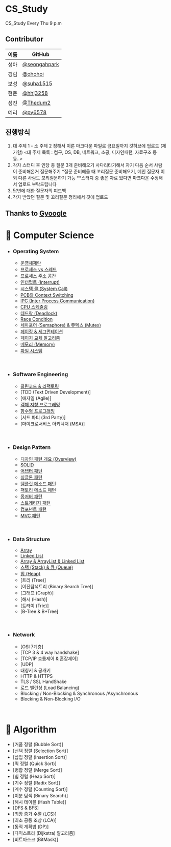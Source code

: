 # CS_Study
CS_Study Every Thu 9 p.m

## Contributor
|이름|GitHub|
|---|---|
|성아|[@seongahpark](https://github.com/seongahpark)|
|경림|[@ohohoi](https://github.com/ohohoi)|
|보성|[@suha1515](https://github.com/suha1515)|
|현준|[@hhj3258](https://github.com/hhj3258)|
|성진|[@Thedum2](https://github.com/Thedum2)|
|예리|[@py6578](https://github.com/py6578)|

## 진행방식
1) 대 주제 1 - 소 주제 2 정해서 이론 마크다운 파일로 금요일까지 깃허브에 업로드 (제가함)
<대 주제 목록 : 컴구, OS, DB, 네트워크, 소공, 디자인패턴, 자료구조 등등..>
2) 각자 스터디 후 인당 총 질문 3개 준비해오기
사다리타기해서 자기 다음 순서 사람이 준비해온거 질문해주기
*질문 준비해올 때 꼬리질문 준비해오기, 메인 질문자 이외 다른 사람도 꼬리질문하기 가능
**스터디 중 좋은 자료 있다면 마크다운 수정해서 업로드 부탁드립니다
3) 답변에 대한 질문자의 피드백
4) 각자 받았던 질문 및 꼬리질문 정리해서 깃에 업로드

Thanks to 
[Gyoogle](https://gyoogle.dev/blog/)
---
# 📌 Computer Science
- ### Operating System

  - [운영체제란](https://github.com/seongahpark/CS_Study/blob/ef77f2eb80d326f18b12625e18e9e3a01d54df83/Week03_Operating%20System/Week3%20-%20Operating%20System%20(1).md)
  - [프로세스 vs 스레드](https://github.com/seongahpark/CS_Study/blob/ef77f2eb80d326f18b12625e18e9e3a01d54df83/Week03_Operating%20System/Week3%20-%20Operating%20System%20(1).md)
  - [프로세스 주소 공간](https://github.com/seongahpark/CS_Study/blob/ef77f2eb80d326f18b12625e18e9e3a01d54df83/Week03_Operating%20System/Week3%20-%20Operating%20System%20(1).md)
  - [인터럽트 (Interrupt)](https://github.com/seongahpark/CS_Study/blob/ef77f2eb80d326f18b12625e18e9e3a01d54df83/Week03_Operating%20System/Week3%20-%20Operating%20System%20(1).md)
  - [시스템 콜 (System Call)](https://github.com/seongahpark/CS_Study/blob/ef77f2eb80d326f18b12625e18e9e3a01d54df83/Week03_Operating%20System/Week3%20-%20Operating%20System%20(1).md)
  - [PCB와 Context Switching](https://github.com/seongahpark/CS_Study/blob/ef77f2eb80d326f18b12625e18e9e3a01d54df83/Week04_Operating%20System/Week%204%20-%20Operating%20System.md)
  - [IPC (Inter Process Communication)](https://github.com/seongahpark/CS_Study/blob/ef77f2eb80d326f18b12625e18e9e3a01d54df83/Week04_Operating%20System/Week%204%20-%20Operating%20System.md)
  - [CPU 스케줄링](https://github.com/seongahpark/CS_Study/blob/ef77f2eb80d326f18b12625e18e9e3a01d54df83/Week04_Operating%20System/Week%204%20-%20Operating%20System.md)
  - [데드락 (Deadlock)](https://github.com/seongahpark/CS_Study/blob/ef77f2eb80d326f18b12625e18e9e3a01d54df83/Week05_Operating%20System/Week%205%20-%20Operating%20System.md)
  - [Race Condition](https://github.com/seongahpark/CS_Study/blob/ef77f2eb80d326f18b12625e18e9e3a01d54df83/Week05_Operating%20System/Week%205%20-%20Operating%20System.md)
  - [세마포어 (Semaphore) & 뮤텍스 (Mutex)](https://github.com/seongahpark/CS_Study/blob/ef77f2eb80d326f18b12625e18e9e3a01d54df83/Week05_Operating%20System/Week%205%20-%20Operating%20System.md)
  - [페이징 & 세그먼테이션](https://github.com/seongahpark/CS_Study/blob/ef77f2eb80d326f18b12625e18e9e3a01d54df83/Week07_Operating%20System/Week7%20-%20Operating%20System.md)
  - [페이지 교체 알고리즘](https://github.com/seongahpark/CS_Study/blob/ef77f2eb80d326f18b12625e18e9e3a01d54df83/Week07_Operating%20System/Week7%20-%20Operating%20System.md)
  - [메모리 (Memory)](https://github.com/seongahpark/CS_Study/blob/ef77f2eb80d326f18b12625e18e9e3a01d54df83/Week08_Operating%20System/Week8%20-%20Operating%20System.md)
  - [파일 시스템](https://github.com/seongahpark/CS_Study/blob/ef77f2eb80d326f18b12625e18e9e3a01d54df83/Week08_Operating%20System/Week8%20-%20Operating%20System.md)

<br>

- ### Software Engineering

  - [클린코드 & 리팩토링](https://github.com/seongahpark/CS_Study/blob/ef77f2eb80d326f18b12625e18e9e3a01d54df83/Week01_Software%20Engineering/Week1%20-%20Software%20Engineering.md)
  - [TDD (Text Driven Development)]
  - [애자일 (Agile)]
  - [객체 지향 프로그래밍](https://github.com/seongahpark/CS_Study/blob/ef77f2eb80d326f18b12625e18e9e3a01d54df83/Week06_Software%20Engineering/Week6%20-%20Software%20Engineering.md)
  - [함수형 프로그래밍](https://github.com/seongahpark/CS_Study/blob/ef77f2eb80d326f18b12625e18e9e3a01d54df83/Week06_Software%20Engineering/Week6%20-%20Software%20Engineering.md)
  - [서드 파티 (3rd Party)]
  - [마이크로서비스 아키텍처 (MSA)]

<br>

- ### Design Pattern

  - [디자인 패턴 개요 (Overview)](https://github.com/seongahpark/CS_Study/blob/ef77f2eb80d326f18b12625e18e9e3a01d54df83/Week02_Design%20Pattern/Week2_Design%20Pattern.md)
  - [SOLID](https://github.com/seongahpark/CS_Study/blob/ef77f2eb80d326f18b12625e18e9e3a01d54df83/Week02_Design%20Pattern/Week2_Design%20Pattern.md)
  - [어댑터 패턴](https://github.com/seongahpark/CS_Study/blob/ef77f2eb80d326f18b12625e18e9e3a01d54df83/Week02_Design%20Pattern/Week2_Design%20Pattern.md)
  - [싱글톤 패턴](https://github.com/seongahpark/CS_Study/blob/ef77f2eb80d326f18b12625e18e9e3a01d54df83/Week02_Design%20Pattern/Week2_Design%20Pattern.md)
  - [탬플릿 메소드 패턴](https://github.com/seongahpark/CS_Study/blob/ef77f2eb80d326f18b12625e18e9e3a01d54df83/Week02_Design%20Pattern/Week2_Design%20Pattern.md)
  - [팩토리 메소드 패턴](https://github.com/seongahpark/CS_Study/blob/ef77f2eb80d326f18b12625e18e9e3a01d54df83/Week02_Design%20Pattern/Week2_Design%20Pattern.md)
  - [옵저버 패턴](https://github.com/seongahpark/CS_Study/blob/ef77f2eb80d326f18b12625e18e9e3a01d54df83/Week02_Design%20Pattern/Week2_Design%20Pattern.md)
  - [스트레티지 패턴](https://github.com/seongahpark/CS_Study/blob/ef77f2eb80d326f18b12625e18e9e3a01d54df83/Week02_Design%20Pattern/Week2_Design%20Pattern.md)
  - [컴포넌트 패턴](https://github.com/seongahpark/CS_Study/blob/ef77f2eb80d326f18b12625e18e9e3a01d54df83/Week02_Design%20Pattern/Week2_Design%20Pattern.md)
  - [MVC 패턴](https://github.com/seongahpark/CS_Study/blob/ef77f2eb80d326f18b12625e18e9e3a01d54df83/Week02_Design%20Pattern/Week2_Design%20Pattern.md)

<br>

- ### Data Structure

  - [Array](https://github.com/seongahpark/CS_Study/blob/ef77f2eb80d326f18b12625e18e9e3a01d54df83/Week09_Data%20Structure/Week9%20-%20Data%20Structure.md)
  - [Linked List](https://github.com/seongahpark/CS_Study/blob/ef77f2eb80d326f18b12625e18e9e3a01d54df83/Week09_Data%20Structure/Week9%20-%20Data%20Structure.md)
  - [Array & ArrayList & Linked List](https://github.com/seongahpark/CS_Study/blob/ef77f2eb80d326f18b12625e18e9e3a01d54df83/Week09_Data%20Structure/Week9%20-%20Data%20Structure.md)
  - [스택 (Stack) & 큐 (Queue)](https://github.com/seongahpark/CS_Study/blob/ef77f2eb80d326f18b12625e18e9e3a01d54df83/Week09_Data%20Structure/Week9%20-%20Data%20Structure.md)
  - [힙 (Heap)](https://github.com/seongahpark/CS_Study/blob/ef77f2eb80d326f18b12625e18e9e3a01d54df83/Week09_Data%20Structure/Week9%20-%20Data%20Structure.md)
  - [트리 (Tree)]
  - [이진탐색트리 (Binary Search Tree)]
  - [그래프 (Graph)]
  - [해시 (Hash)]
  - [트라이 (Trie)]
  - [B-Tree & B+Tree]

<br>

- ### Network

  - [OSI 7계층]
  - [TCP 3 & 4 way handshake]
  - [TCP/IP 흐름제어 & 혼잡제어]
  - [UDP]
  - 대칭키 & 공개키
  - HTTP & HTTPS
  - TLS / SSL HandShake
  - 로드 밸런싱 (Load Balancing)
  - Blocking / Non-Blocking & Synchronous /Asynchronous
  - Blocking & Non-Blocking I/O



<br>

# 📌 Algorithm

- [거품 정렬 (Bubble Sort)]
- [선택 정렬 (Selection Sort)]
- [삽입 정렬 (Insertion Sort)]
- [퀵 정렬 (Quick Sort)]
- [병합 정렬 (Merge Sort)]
- [힙 정렬 (Heap Sort)]
- [기수 정렬 (Radix Sort)]
- [계수 정렬 (Counting Sort)]
- [이분 탐색 (Binary Search)]
- [해시 테이블 (Hash Table)]
- [DFS & BFS]
- [최장 증가 수열 (LCS)]
- [최소 공통 조상 (LCA)]
- [동적 계획법 (DP)]
- [다익스트라 (Dijkstra) 알고리즘]
- [비트마스크 (BitMask)]